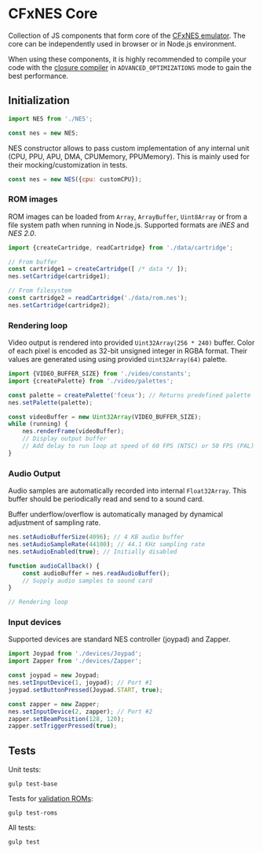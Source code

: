# CFxNES Core

Collection of JS components that form core of the [CFxNES emulator](../README.md). The core can be independently used in browser or in Node.js environment.

When using these components, it is highly recommended to compile your code with the [closure compiler](https://github.com/google/closure-compiler) in `ADVANCED_OPTIMIZATIONS` mode to gain the best performance.

## Initialization

``` javascript
import NES from './NES';

const nes = new NES;
```

NES constructor allows to pass custom implementation of any internal unit (CPU, PPU, APU, DMA, CPUMemory, PPUMemory). This is mainly used for their mocking/customization in tests.

``` javascript
const nes = new NES({cpu: customCPU});
```

### ROM images

ROM images can be loaded from `Array`, `ArrayBuffer`, `Uint8Array` or from a file system path when running in Node.js. Supported formats are *iNES* and *NES 2.0*.

``` javascript
import {createCartridge, readCartridge} from './data/cartridge';

// From buffer
const cartridge1 = createCartridge([ /* data */ ]);
nes.setCartridge(cartridge1);

// From filesystem
const cartridge2 = readCartridge('./data/rom.nes');
nes.setCartridge(cartridge2);
```

### Rendering loop

Video output is rendered into provided `Uint32Array(256 * 240)` buffer. Color of each pixel is encoded as 32-bit unsigned integer in RGBA format. Their values are generated using using provided `Uint32Array(64)` palette.

``` javascript
import {VIDEO_BUFFER_SIZE} from './video/constants';
import {createPalette} from './video/palettes';

const palette = createPalette('fceux'); // Returns predefined palette
nes.setPalette(palette);

const videoBuffer = new Uint32Array(VIDEO_BUFFER_SIZE);
while (running) {
    nes.renderFrame(videoBuffer);
    // Display output buffer
    // Add delay to run loop at speed of 60 FPS (NTSC) or 50 FPS (PAL)
}
```

### Audio Output

Audio samples are automatically recorded into internal `Float32Array`. This buffer should be periodically read and send to a sound card.

Buffer underflow/overflow is automatically managed by dynamical adjustment of sampling rate.

``` javascript
nes.setAudioBufferSize(4096); // 4 KB audio buffer
nes.setAudioSampleRate(44100); // 44.1 KHz sampling rate
nes.setAudioEnabled(true); // Initially disabled

function audioCallback() {
    const audioBuffer = nes.readAudioBuffer();
    // Supply audio samples to sound card
}

// Rendering loop
```

### Input devices

Supported devices are standard NES controller (joypad) and Zapper.

``` javascript
import Joypad from './devices/Joypad';
import Zapper from './devices/Zapper';

const joypad = new Joypad;
nes.setInputDevice(1, joypad); // Port #1
joypad.setButtonPressed(Joypad.START, true);

const zapper = new Zapper;
nes.setInputDevice(2, zapper); // Port #2
zapper.setBeamPosition(128, 120);
zapper.setTriggerPressed(true);
```

## Tests

Unit tests:

    gulp test-base

Tests for [validation ROMs](http://wiki.nesdev.com/w/index.php/Emulator_tests):

    gulp test-roms

All tests:

    gulp test
